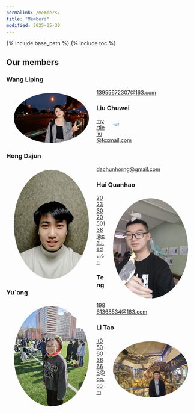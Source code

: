 ```yaml
---
permalink: /members/
title: "Members"
modified: 2025-05-30
---
```


{% include base_path %}
{% include toc %}

## Our members

### Wang Liping
<img src="/assets/images/members/Wangliping.jpg" style="width: 200px; border-radius: 50%;" align="left" hspace="20" vspace="10">

13955672307@163.com

### Liu Chuwei
<img src="/assets/images/members/Liuchuwei.jpg" style="width: 200px; border-radius: 50%;" align="right" hspace="20" vspace="10">

myrtleliu@foxmail.com

### Hong Dajun
<img src="/assets/images/members/Hongdajun.JPG" style="width: 200px; border-radius: 50%;" align="left" hspace="20" vspace="10">

dachunhorng@gmail.com

### Hui Quanhao
<img src="/assets/images/members/Huiquanhao.jpg" style="width: 200px; border-radius: 50%;" align="right" hspace="20" vspace="10">

2023302050138@cau.edu.cn


### Teng Yu`ang
<img src="/assets/images/members/Tengyuang.jpg" style="width: 200px; border-radius: 50%;" align="left" hspace="20" vspace="10">

19861368534@163.com

### Li Tao
<img src="/assets/images/members/Litao.jpeg" style="width: 200px; border-radius: 50%;" align="right" hspace="20" vspace="10">

lt0506036666@qq.com




